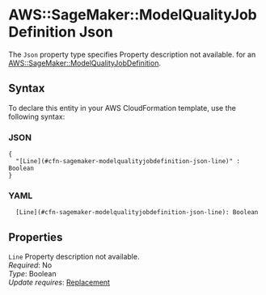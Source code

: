 # AWS::SageMaker::ModelQualityJobDefinition Json<a name="aws-properties-sagemaker-modelqualityjobdefinition-json"></a>

<a name="aws-properties-sagemaker-modelqualityjobdefinition-json-description"></a>The `Json` property type specifies Property description not available\. for an [AWS::SageMaker::ModelQualityJobDefinition](aws-resource-sagemaker-modelqualityjobdefinition.md)\.

## Syntax<a name="aws-properties-sagemaker-modelqualityjobdefinition-json-syntax"></a>

To declare this entity in your AWS CloudFormation template, use the following syntax:

### JSON<a name="aws-properties-sagemaker-modelqualityjobdefinition-json-syntax.json"></a>

```
{
  "[Line](#cfn-sagemaker-modelqualityjobdefinition-json-line)" : Boolean
}
```

### YAML<a name="aws-properties-sagemaker-modelqualityjobdefinition-json-syntax.yaml"></a>

```
  [Line](#cfn-sagemaker-modelqualityjobdefinition-json-line): Boolean
```

## Properties<a name="aws-properties-sagemaker-modelqualityjobdefinition-json-properties"></a>

`Line`  <a name="cfn-sagemaker-modelqualityjobdefinition-json-line"></a>
Property description not available\.  
*Required*: No  
*Type*: Boolean  
*Update requires*: [Replacement](https://docs.aws.amazon.com/AWSCloudFormation/latest/UserGuide/using-cfn-updating-stacks-update-behaviors.html#update-replacement)